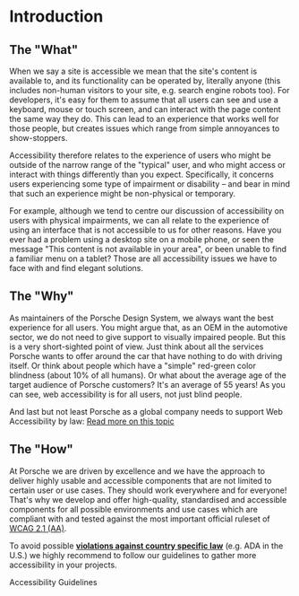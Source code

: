 # Introduction

## The "What"
When we say a site is accessible we mean that the site's content is available to, and its functionality can be operated by, literally anyone (this includes non-human visitors to your site, e.g. search engine robots too).
For developers, it's easy for them to assume that all users can see and use a keyboard, mouse or touch screen, and can interact with the page content the same way they do. 
This can lead to an experience that works well for those people, but creates issues which range from simple annoyances to show-stoppers.

Accessibility therefore relates to the experience of users who might be outside of the narrow range of the "typical" user, and who might access or interact with things differently than you expect. 
Specifically, it concerns users experiencing some type of impairment or disability – and bear in mind that such an experience might be non-physical or temporary.

For example, although we tend to centre our discussion of accessibility on users with physical impairments, we can all relate to the experience of using an interface that is not accessible to us for other reasons. 
Have you ever had a problem using a desktop site on a mobile phone, or seen the message "This content is not available in your area", or been unable to find a familiar menu on a tablet? Those are all accessibility issues we have to face with and find elegant solutions.

## The "Why"
As maintainers of the Porsche Design System, we always want the best experience for all users. You might argue that, as an OEM in the automotive sector, we do not need to give support to visually impaired people. But this is a very short-sighted point of view.
Just think about all the services Porsche wants to offer around the car that have nothing to do with driving itself. Or think about people which have a "simple" red-green color blindness (about 10% of all humans). 
Or what about the average age of the target audience of Porsche customers? It's an average of 55 years! As you can see, web accessibility is for all users, not just blind people.

And last but not least Porsche as a global company needs to support Web Accessibility by law: [Read more on this topic](#/accessibility/compliance)

## The "How"
At Porsche we are driven by excellence and we have the approach to deliver highly usable and accessible components that are not limited to certain user or use cases. They should work everywhere and for everyone! 
That's why we develop and offer high-quality, standardised and accessible components for all possible environments and use cases which are compliant with and tested against the most important official ruleset of [WCAG 2.1 (AA)](https://www.w3.org/TR/WCAG21/).

To avoid possible [**violations against country specific law**](#/accessibility/compliance) (e.g. ADA in the U.S.) we highly recommend to follow our guidelines to gather more accessibility in your projects.

<p-link href="#/accessibility/guidelines">Accessibility Guidelines</p-link>

